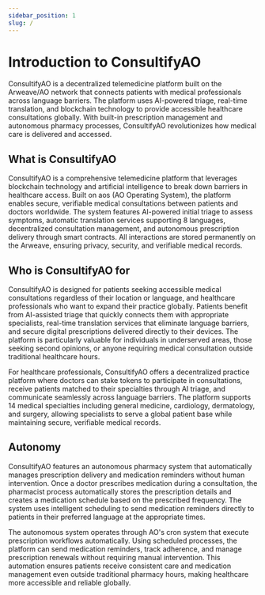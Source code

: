 ```yaml
---
sidebar_position: 1
slug: /
---
```


# Introduction to ConsultifyAO

ConsultifyAO is a decentralized telemedicine platform built on the Arweave/AO network that connects patients with medical professionals across language barriers. The platform uses AI-powered triage, real-time translation, and blockchain technology to provide accessible healthcare consultations globally. With built-in prescription management and autonomous pharmacy processes, ConsultifyAO revolutionizes how medical care is delivered and accessed.

## What is ConsultifyAO

ConsultifyAO is a comprehensive telemedicine platform that leverages blockchain technology and artificial intelligence to break down barriers in healthcare access. Built on aos (AO Operating System), the platform enables secure, verifiable medical consultations between patients and doctors worldwide. The system features AI-powered initial triage to assess symptoms, automatic translation services supporting 8 languages, decentralized consultation management, and autonomous prescription delivery through smart contracts. All interactions are stored permanently on the Arweave, ensuring privacy, security, and verifiable medical records.

<!-- Demo video here, from youtube -->

## Who is ConsultifyAO for

ConsultifyAO is designed for patients seeking accessible medical consultations regardless of their location or language, and healthcare professionals who want to expand their practice globally. Patients benefit from AI-assisted triage that quickly connects them with appropriate specialists, real-time translation services that eliminate language barriers, and secure digital prescriptions delivered directly to their devices. The platform is particularly valuable for individuals in underserved areas, those seeking second opinions, or anyone requiring medical consultation outside traditional healthcare hours.

For healthcare professionals, ConsultifyAO offers a decentralized practice platform where doctors can stake tokens to participate in consultations, receive patients matched to their specialties through AI triage, and communicate seamlessly across language barriers. The platform supports 14 medical specialties including general medicine, cardiology, dermatology, and surgery, allowing specialists to serve a global patient base while maintaining secure, verifiable medical records.


## Autonomy

ConsultifyAO features an autonomous pharmacy system that automatically manages prescription delivery and medication reminders without human intervention. Once a doctor prescribes medication during a consultation, the pharmacist process automatically stores the prescription details and creates a medication schedule based on the prescribed frequency. The system uses intelligent scheduling to send medication reminders directly to patients in their preferred language at the appropriate times.

The autonomous system operates through AO's cron system that execute prescription workflows automatically. Using scheduled processes, the platform can send medication reminders, track adherence, and manage prescription renewals without requiring manual intervention. This automation ensures patients receive consistent care and medication management even outside traditional pharmacy hours, making healthcare more accessible and reliable globally.
